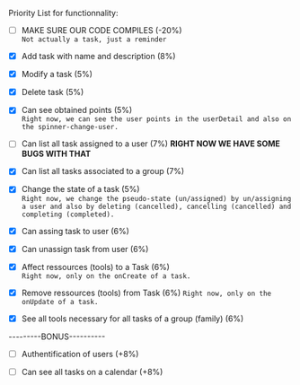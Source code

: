 Priority List for functionnality:

- [ ] MAKE SURE OUR CODE COMPILES (-20%)  
                  `Not actually a task, just a reminder`

- [x] Add task with name and description (8%)    
                                                                
- [x] Modify a task (5%)  

- [x] Delete task (5%)  

- [x] Can see obtained points (5%)  
                  `Right now, we can see the user points in the userDetail and also on the spinner-change-user.`

- [ ] Can list all task assigned to a user (7%) **RIGHT NOW WE HAVE SOME BUGS WITH THAT**
    
- [x] Can list all tasks associated to a group (7%)  

- [x] Change the state of a task (5%)  
                  `Right now, we change the pseudo-state (un/assigned) by un/assigning a user and also by deleting (cancelled),
                   cancelling (cancelled) and completing (completed).`

- [x] Can assing task to user (6%)  

- [x] Can unassign task from user (6%)  

- [x] Affect ressources (tools) to a Task (6%)  
                  `Right now, only on the onCreate of a task.`

- [x] Remove ressources (tools) from Task (6%)
                  `Right now, only on the onUpdate of a task.`
    
- [x] See all tools necessary for all tasks of a group (family) (6%)

---------BONUS----------

- [ ] Authentification of users (+8%)

- [ ] Can see all tasks on a calendar (+8%)
